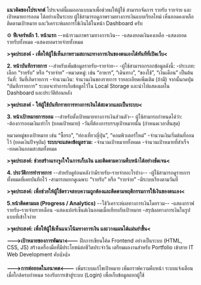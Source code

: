 **แนวคิดของโปรเจกต์**
โปรเจกต์นี้ผมออกแบบมาเพื่อช่วยผให้ผู้ใช้ สามารถจัดการ รายรับ รายจ่าย และเป้าหมายการออม ได้อย่างเป็นระบบ
ผู้ใช้สามารถดูภาพรวมทางการเงินแบบเรียลไทม์ เห็นยอดคงเหลือ ติดตามเป้าหมาย และวิเคราะห์ผลการใช้เงินได้ในหน้า Dashboard ครับ

⚙️ **ฟีเจอร์หลัก**
**1. หน้าแรก**
--หน้ารวมภาพรวมทางการเงิน--
-แสดงยอดเงินคงเหลือ
-แสดงยอดรายรับทั้งหมด
-แสดงยอดรายจ่ายทั้งหมด

**>จุดประสงค์ - เพื่อให้ผู้ใช้เห็นภาพรวมสถานะทางการเงินของตนเองได้ทันทีที่เปิดเว็บ<**

**2. หน้าบันทึกรายการ**
--สำหรับเพิ่มข้อมูลรายรับ–รายจ่าย--
-ผู้ใช้สามารถกรอกข้อมูลดังนี้:
-ประเภท: เลือก “รายรับ” หรือ “รายจ่าย”
-หมวดหมู่: เช่น “อาหาร”, “เดินทาง”, “ของใช้”, “เงินเดือน” เป็นต้น
 วันที่: วันที่เกิดรายการ
-จำนวนเงิน: จำนวนเงินของรายการ
รายละเอียดเพิ่มเติม (ถ้ามี)
จากนั้นกดปุ่ม “บันทึกรายการ” ระบบจะทำการเก็บข้อมูลไว้ใน Local Storage และนำไปแสดงผลใน Dashboard และประวัติย้อนหลัง

**>จุดประสงค์ - ให้ผู้ใช้บันทึกรายการทางการเงินได้สะดวกและเป็นระบบ<**

**3. หน้าเป้าหมายการออม**
--สำหรับตั้งเป้าหมายทางการเงินส่วนตัว--
ผู้ใช้สามารถกำหนดได้ว่า:
-ต้องการออมเงินเท่าไร (ยอดเป้าหมาย)
-วันที่ต้องการบรรลุเป้าหมายนั้น (กำหนดเวลาสิ้นสุด)

หมวดหมู่ของเป้าหมาย เช่น “ซื้อรถ”, “ท่องเที่ยวญี่ปุ่น”, “คอมพิวเตอร์ใหม่”
-จำนวนเงินเริ่มต้นที่ออมไว้ (ยอดเงินปัจจุบัน)
**ระบบจะแสดงข้อมูลรวม:**
-จำนวนเป้าหมายทั้งหมด
-จำนวนเป้าหมายที่สำเร็จ
-ยอดเงินออมสะสมทั้งหมด

**>จุดประสงค์: ช่วยสร้างแรงจูงใจในการเก็บเงิน และติดตามความคืบหน้าได้อย่างชัดเจน<**

**4. ประวัติการทำรายการ**
--สำหรับดูย้อนหลังว่ามีรายรับ–รายจ่ายอะไรบ้าง--
-ผู้ใช้สามารถดูรายการทั้งหมดที่เคยบันทึกไว้
-สามารถแยกดูเฉพาะ “รายรับ” หรือ “รายจ่าย”
-มีระบบเรียงตามวันที่

**>จุดประสงค์: เพื่อช่วยให้ผู้ใช้ตรวจสอบความถูกต้องและติดตามพฤติกรรมการใช้เงินของตนเอง<**

**5.หน้าติดตามผล (Progress / Analytics)**
--ใช้วิเคราะห์ผลทางการเงินโดยรวม--
-แสดงกราฟรายรับ–รายจ่ายรายเดือน
-แสดงเปอร์เซ็นต์เงินออมเมื่อเทียบกับเป้าหมาย
-สรุปผลทางการเงินในรูปแบบที่เข้าใจง่าย

**>จุดประสงค์: เพื่อให้ผู้ใช้เห็นแนวโน้มทางการเงิน และวางแผนได้แม่นยำขึ้น<**

**--->เป้าหมายของการพัฒนา<---**
ฝึกการเขียนโค้ด Frontend อย่างเป็นระบบ (HTML, CSS, JS)
สร้างเครื่องมือที่มีประโยชน์ต่อชีวิตประจำวัน
เตรียมผลงานสำหรับ Portfolio เข้าสาย IT Web Development คับ👍👍

**--->การต่อยอดในอนาคต<---**
เพิ่มระบบแก้ไขเป้าหมาย
เพิ่มกราฟความคืบหน้า
ระบบแจ้งเตือนเมื่อใกล้ครบกำหนด
รองรับการเข้าสู่ระบบ (Login) เพื่อเก็บข้อมูลแยกผู้ใช้

